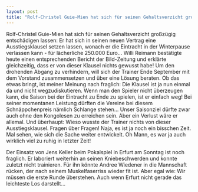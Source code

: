 ```yaml
---
layout: post
title: "Rolf-Christel Guie-Mien hat sich für seinen Gehaltsverzicht großzügig entschädigen lassen: Er hat sich in seinen neuen Vertrag eine Ausstiegsklausel setzen lassen, wonach er die Eintracht in der Winterpause verlassen kann - für lächerliche 250.000 Euro..."
---
```


Rolf-Christel Guie-Mien hat sich für seinen Gehaltsverzicht großzügig entschädigen lassen: Er hat sich in seinen neuen Vertrag eine Ausstiegsklausel setzen lassen, wonach er die Eintracht in der Winterpause verlassen kann - für lächerliche 250.000 Euro... Willi Reimann bestätigte heute einen entsprechenden Bericht der Bild-Zeitung und erklärte gleichzeitig, dass er von dieser Klausel nichts gewusst habe! Um den drohenden Abgang zu verhindern, will sich der Trainer Ende September mit dem Vorstand zusammensetzen und über eine Lösung beraten. Ob das etwas bringt, ist meiner Meinung nach fraglich: Die Klausel ist ja nun einmal da und nicht wegzudiskutieren. Wenn man den Spieler nicht überzeugen kann, die Saison bei der Eintracht zu Ende zu spielen, ist er einfach weg! Bei seiner momentanen Leistung dürften die Vereine bei diesem Schnäppchenpreis nämlich Schlange stehen... Unser Saisonziel dürfte zwar auch ohne den Kongolesen zu erreichen sein. Aber ein Verlust wäre er allemal. Und überhaupt: Wieso wusste der Trainer nichts von dieser Ausstiegsklausel. Fragen über Fragen! Naja, es ist ja noch ein bisschen Zeit. Mal sehen, wie sich die Sache weiter entwickelt. Oh Mann, es war ja auch wirklich viel zu ruhig in letzter Zeit!  
  
Der Einsatz von Jens Keller beim Pokalspiel in Erfurt am Sonntag ist noch fraglich. Er laboriert weiterhin an seinen Kniebeschwerden und konnte zuletzt nicht trainieren. Für ihn könnte Andree Wiedener in die Mannschaft rücken, der nach seinem Muskelfaserriss wieder fit ist. Aber egal wie: Wir müssen die erste Runde überstehen. Auch wenn Erfurt nicht gerade das leichteste Los darstellt...
